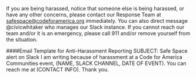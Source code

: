 If you are being harassed, notice that someone else is being harassed, or have any other concerns, please contact our Response Team at safespace@codeforamerica.org immediately. You can also direct message @civicwhitaker who manages our Slack instance. 
If you cannot reach our team and/or it is an emergency, please call 911 and/or remove yourself from the situation. 

####Email Template for Anti-Harassment Reporting
SUBJECT: Safe Space alert on Slack
I am writing because of harassment at a Code for America Communities event, (NAME, SLACK CHANNEL, DATE OF EVENT). 
You can reach me at (CONTACT INFO). Thank you.
